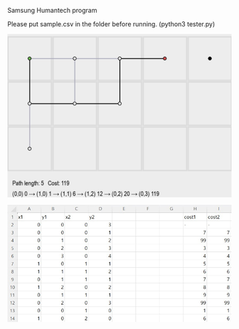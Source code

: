 Samsung Humantech program

Please put sample.csv in the folder before running. (python3 tester.py)

![sample_image](ex1.jpg)

![csv_dataset](csv.jpg)
